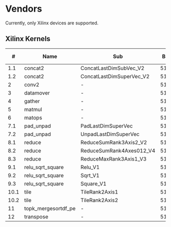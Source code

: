 # Vendors
Currently, only Xilinx devices are supported.

## Xilinx Kernels
| # | Name | Sub | Bus | Bus Count | Burst R/W | PE | Dataflow |
|---|------|-----|-----|-----------|-----------|----|----------|
|1.1|concat2|ConcatLastDimSubVec_V2|512b|2|Yes|-|No|
|1.2|concat2|ConcatLastDimSuperVec_V2|512b|2|Yes|-|Yes|
|2|conv2|-|512b|4|Yes|-|Yes|
|3|datamover|-|512b|1<=N<=4|Yes|-|Yes|
|4|gather|-|512b|3|Yes|-|Yes|
|5|matmul|-|512b|2|Yes|-|No|
|6|matops|-|512b|2|Yes|-|Yes|
|7.1|pad_unpad|PadLastDimSuperVec|512b|1|Yes|-|No|
|7.2|pad_unpad|UnpadLastDimSuperVec|512b|1|Yes|-|No|
|8.1|reduce|ReduceSumRank3Axis2_V2|512b|**1**|Yes|-|Yes|
|8.2|reduce|ReduceSumRank4Axes012_V4|512b|**1**|Yes|-|No|
|8.3|reduce|ReduceMaxRank3Axis1_V3|512b|**1**|Yes|-|No|
|9.1|relu_sqrt_square|Relu_V1|512b|1|Yes|-|No|
|9.2|relu_sqrt_square|Sqrt_V1|512b|1|Yes|-|No|
|9.3|relu_sqrt_square|Square_V1|512b|1|Yes|-|No|
|10.1|tile|TileRank2Axis1|512b|1|Yes|-|No|
|10.2|tile|TileRank2Axis2|512b|1|Yes|-|No|
|11|topk_mergesortdf_pe|-|512b|2|Yes|Multiple|Yes|
|12|transpose|-|512b|1|Yes|-|No|